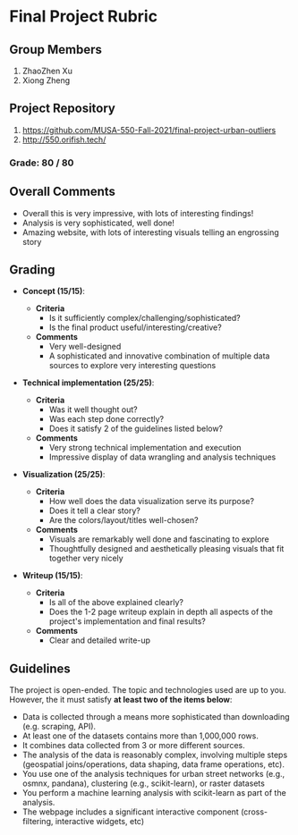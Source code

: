 # Final Project Rubric

## Group Members

1. ZhaoZhen Xu
1. Xiong Zheng

## Project Repository

1. https://github.com/MUSA-550-Fall-2021/final-project-urban-outliers
1. http://550.orifish.tech/

### Grade: 80 / 80

## Overall Comments

- Overall this is very impressive, with lots of interesting findings! 
- Analysis is very sophisticated, well done!
- Amazing website, with lots of interesting visuals telling an engrossing story

## Grading

- **Concept (15/15)**:
  - **Criteria**
    - Is it sufficiently complex/challenging/sophisticated?
    - Is the final product useful/interesting/creative?
  - **Comments**
    - Very well-designed
    - A sophisticated and innovative combination of multiple data sources to explore very interesting questions

- **Technical implementation (25/25)**:

  - **Criteria**
    - Was it well thought out?
    - Was each step done correctly?
    - Does it satisfy 2 of the guidelines listed below?
  - **Comments**
    - Very strong technical implementation and execution
    - Impressive display of data wrangling and analysis techniques

- **Visualization (25/25)**:
  - **Criteria**
    - How well does the data visualization serve its purpose?
    - Does it tell a clear story?
    - Are the colors/layout/titles well-chosen?
  - **Comments**
    - Visuals are remarkably well done and fascinating to explore
    - Thoughtfully designed and aesthetically pleasing visuals that fit together very nicely

- **Writeup (15/15)**:
  - **Criteria**
    - Is all of the above explained clearly?
    - Does the 1-2 page writeup explain in depth all aspects of the project's implementation and final results?
  - **Comments**
    - Clear and detailed write-up

## Guidelines

The project is open-ended. The topic and technologies used are up to you.
However, the it must satisfy **at least two of the items below**:

- Data is collected through a means more sophisticated than downloading (e.g. scraping, API).
- At least one of the datasets contains more than 1,000,000 rows.
- It combines data collected from 3 or more different sources.
- The analysis of the data is reasonably complex, involving multiple steps
  (geospatial joins/operations, data shaping, data frame operations, etc).
- You use one of the analysis techniques for urban street networks (e.g., osmnx, pandana), clustering (e.g., scikit-learn), or raster datasets
- You perform a machine learning analysis with scikit-learn as part of the analysis.
- The webpage includes a significant interactive component (cross-filtering, interactive widgets, etc)
